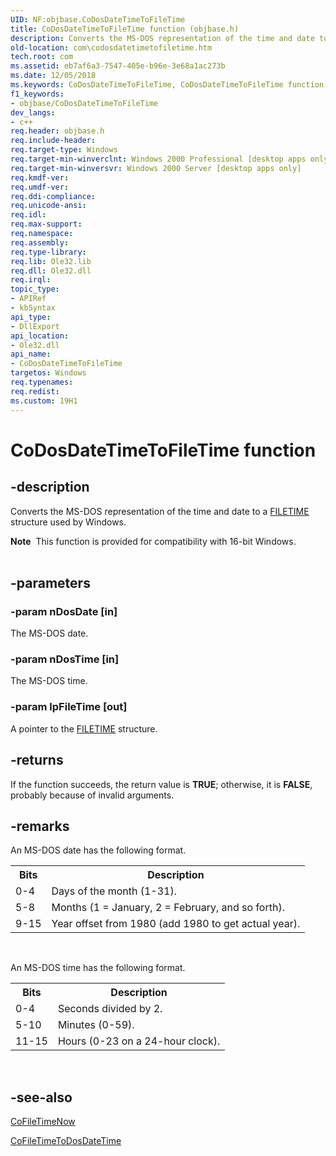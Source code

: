 ```yaml
---
UID: NF:objbase.CoDosDateTimeToFileTime
title: CoDosDateTimeToFileTime function (objbase.h)
description: Converts the MS-DOS representation of the time and date to a FILETIME structure used by Windows.
old-location: com\codosdatetimetofiletime.htm
tech.root: com
ms.assetid: eb7af6a3-7547-405e-b96e-3e68a1ac273b
ms.date: 12/05/2018
ms.keywords: CoDosDateTimeToFileTime, CoDosDateTimeToFileTime function [COM], _com_CoDosDateTimeToFileTime, com.codosdatetimetofiletime, objbase/CoDosDateTimeToFileTime
f1_keywords:
- objbase/CoDosDateTimeToFileTime
dev_langs:
- c++
req.header: objbase.h
req.include-header: 
req.target-type: Windows
req.target-min-winverclnt: Windows 2000 Professional [desktop apps only]
req.target-min-winversvr: Windows 2000 Server [desktop apps only]
req.kmdf-ver: 
req.umdf-ver: 
req.ddi-compliance: 
req.unicode-ansi: 
req.idl: 
req.max-support: 
req.namespace: 
req.assembly: 
req.type-library: 
req.lib: Ole32.lib
req.dll: Ole32.dll
req.irql: 
topic_type:
- APIRef
- kbSyntax
api_type:
- DllExport
api_location:
- Ole32.dll
api_name:
- CoDosDateTimeToFileTime
targetos: Windows
req.typenames: 
req.redist: 
ms.custom: 19H1
---
```


# CoDosDateTimeToFileTime function


## -description


Converts the MS-DOS representation of the time and date to a <a href="https://docs.microsoft.com/windows/desktop/api/minwinbase/ns-minwinbase-filetime">FILETIME</a> structure used by Windows.
<div class="alert"><b>Note</b>  This function is provided for compatibility with 16-bit Windows.</div><div> </div>

## -parameters




### -param nDosDate [in]

The MS-DOS date.


### -param nDosTime [in]

The MS-DOS time.


### -param lpFileTime [out]

A pointer to the <a href="https://docs.microsoft.com/windows/desktop/api/minwinbase/ns-minwinbase-filetime">FILETIME</a> structure.


## -returns



If the function succeeds, the return value is <b>TRUE</b>; otherwise, it is <b>FALSE</b>, probably because of invalid arguments.




## -remarks



 An MS-DOS date has the following format.

<table>
<tr>
<th>Bits</th>
<th>Description</th>
</tr>
<tr>
<td>0-4</td>
<td>Days of the month (1-31).
</td>
</tr>
<tr>
<td>5-8</td>
<td>Months (1 = January, 2 = February, and so forth). 
</td>
</tr>
<tr>
<td>9-15</td>
<td>Year offset from 1980 (add 1980 to get actual year). 
</td>
</tr>
</table>
 

An MS-DOS time has the following format.

<table>
<tr>
<th>Bits</th>
<th>Description</th>
</tr>
<tr>
<td>0-4</td>
<td>Seconds divided by 2.</td>
</tr>
<tr>
<td>5-10</td>
<td>Minutes (0-59).
</td>
</tr>
<tr>
<td>11-15</td>
<td>Hours (0-23 on a 24-hour clock). 
</td>
</tr>
</table>
 




## -see-also




<a href="https://docs.microsoft.com/windows/desktop/api/combaseapi/nf-combaseapi-cofiletimenow">CoFileTimeNow</a>



<a href="https://docs.microsoft.com/windows/desktop/api/objbase/nf-objbase-cofiletimetodosdatetime">CoFileTimeToDosDateTime</a>
 

 

